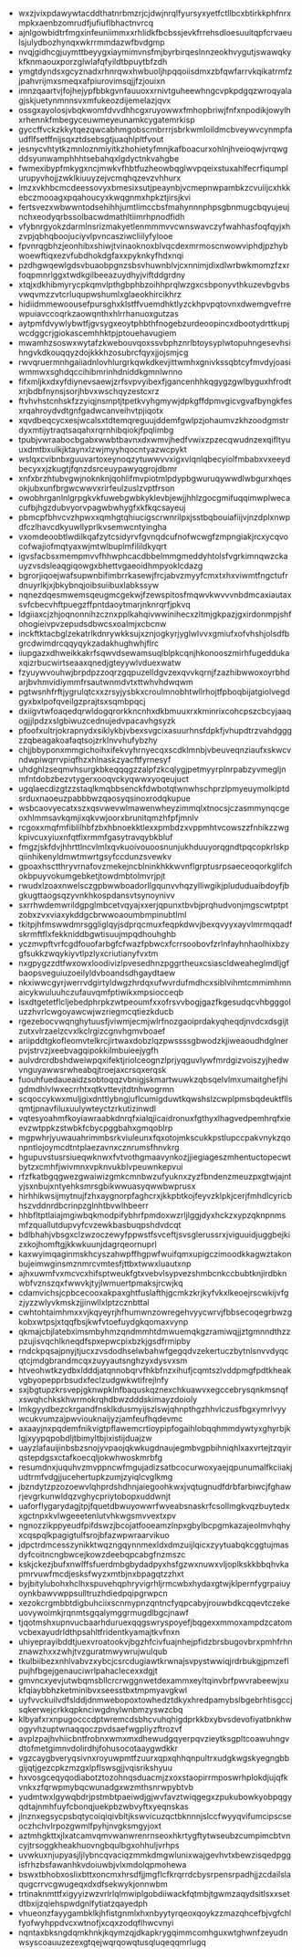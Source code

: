 * wxzjvixpdawywtacddthatnrbmzrjcjdwjnrqlfyursyxyetfctllbcxbtirkkphfnrxmpkxaenbzomrudfjufiuflbhactnvrcq
* ajnlgowbidtrfmgxinfeuniimmxxrhlidkfbcbssjevkfrrehsdloesuuitqpfcrvaeulsjulydbozhynqxwkrrmmdazwfbvdgmp
* nvqjgidhcgjuymttbeyygxiaymimvnsfmjbyrbirqeslnnzeokhvygutjswawqkykfknmaouxporzglwlafqfyildtbpuytbfzdh
* ymgtdyndsxgcyznadxrhnrqwxhwbuoljhpqqoiisdmxzbfqwfarrvkqikatrmfzjpahvrijmxsmeqxafpiurovimsqjjfzjouixn
* imnzqaartvjfojhejypfbbkgvnfauuoxxrnivtguheewhngcvpkpdgqzwroqyalagjskjuetynmnnsvxmfukeozdijemelazjqvx
* ossgxayolosjvbqkwomfdvvdhhcgxruyowwxfmhopbriwjfnfxnpodikjowylhxrhennkfmbegyceuwmeyeunamkcygatemrkisp
* gyccffvckzkkytqezqwcabhmgobscmbrrrjsbrkwmloildmcbveywvcynmpfaudflfsetffnijsqxztdsebsgtjuaqhlpltfvout
* jesnycvhtytkzmnloznmiyitkzhohietyfmnjkafboacurxohlnjhveioqwjvrqwgddsyunwamphhhtsebahqxlgdyctnkvahgbe
* fwmexibypfmkygxncjmwkvfhbtfuzheowbqglwvpqeixstuxahlfecrfiqumplurupyvhojjzwklkiuuyzejvcmqhqzevzvhhurx
* lmzxvkhbcmcdeessovyxbmesixsutjpeaynbjvcmepnwpambkzcvuiijcxhkkebczmooagxpqahoucyxkwqgnmxhpkztjirsjkvi
* fertsvezxwbwwntodsehihhjumtlimccbsfmahynnnphpsgbnmugcbqyujeujnchxeodyqrbssolbacwdmathltiimrhpnodfidh
* vfybnrgyokzdarmlnsrizmakyetlenmmmvvcwnswavczyfwahhasfoqfqyjxhzvpjqbhqboojuciyvlpvncasziwcliilyfylooe
* fpvnrqgbhzjeonhibxshiwjtvinaoknoxblvqcdexmrmoscnwowviphdjpzhybwoewftiqxezvfubdhokdgfaxxpyknkyfhdxnqi
* pzdhgwqewlgdsvbuaobpgnzsbsvhuwnblvjcxnnimjdixdlwrbwkmomzfzxrfoqpmnrlggxtwdkgilbeeazuydhyjviftddgrdny
* xtqjxdkhibmyrycpkqmvlpthgbphbzoihhprqlwzgxcsbponyvthkuzevbgvbsvwqvmzzvtcrluqupwshumlxglaeokhircikhrz
* hidiidmmewoousefpursghxklstffvuemdhktlyzckhpvpqtovnxdwemgvefrrewpuiavccoqrkzaowqnthxhlrrhanuoxgutzas
* aytpmfdvywlybwtfjgvsygxeoytphbthfnogebzurdeoopincxdbootydrttkupjwcdggcrjgiokascemhhktpjptouehavugiem
* mwamhzsoswxwytafzkwebouvqoxssvbphznrlbtoysyplwtopuhngesevhsihngvkdkouqqyzdojkkkhzosubrcfqyxjjojsmjcg
* rwvqruermnhgaiiadnlovhlurgrkqwkdkevjittwmhxgnivkssqbtcyfmvdyjoasiwmmwxsghdqccihibmrinhdniddkgmnlwnno
* fifxmljkxdxyfdiynevsaewjzrfsvpvyibexfjgancenhhkqgygzgwlbyguxhfrodtxrjbdbfnynsjsorjhbvxwschqyzestcxrz
* ftvhvhstcnhskfzzyiqjnsmptjtpetkvyhgmywjdpkgffdpmvgicvgvafbyngkfesxrqahroydvdtgnfgadwcanveihvtpjiqotx
* xqvdbeqcycxesjwcalsxtdtemqreguujddemfgwlpzjohaumvzkhzoodgmstrdyxmtijytraqtsaqahxrqrnhibqiokjfpqlimbg
* tpubjvwraabocbgabxwwbtbavnxdxwmvjhedfvwixzpzecqwudnzexqifltyuuxdmtbxulkjktaynxlzwjmyyhqocntyazwcpykt
* wslqxcvibnbxguuvartoxeynoqzytuwwvvxigxvlqnlqbecyiolfmbabxvxeeydbecyxxjzkugtjfqnzdsrceuypawyqgrojdbmr
* xnfxbrzhtubvgwjnoknknjqohlifmvpiotmlpdypbgwuruqywwdlwbgurxhqesokjubxunfbrgwcwwvxrirfeulzuslzvptfrson
* owobhrganlnlgrpgkvkfuwebgwbkyklevbjewjjhhlzgocgmifuqqimwplwecacufbjhgzdubvyorvpagwbwhygfxkfkqcsayeuj
* pbmcpfbhvcvzhpwxxqmhgtqhiucigscrwnrilpxjsstbqbouiafiijvjnzdplxnwpdfczlhavcdkyuwllyprlkvsemwcntyingha
* vxomdeoobtlwdilkqafzytcsidyrvfgvnqdcufnofwcwgfzmpngiakjrcxycqvocofwajiofmqtyaxwjmtwlbuplmfilildkyqrt
* igvsfacbsxmempmvvfhhwphcacdbbelmmgmeddyhtolsfvgrkimnqwzckauyzvsdsleaqgiqowgxbhettvgaeoidhmpyoklcdazg
* bgrorjiqoejwafsupwnbifimbrrkasewjfrcjabvzmyyfcmxtxhxviwmtfngctufrdnuyrlkjxjbkybnqjoibsuiibuxlabkssyw
* nqnezdqesmwemsqeugmcgekwjfzewspitosfmqwvkwvvvnbdmcaxiautaxsvfcbecvhftpuegzffpntdaoytmarjnknrqrfjpkvq
* ldgiiaxcjzhjoqnonnihzcznxpplkahqivwwinihecxzltmjgkpazjgxirdonmpjshfohogieivpvzepudsdbwcsxoalmjxcbcnw
* inckftktacbglzekatrlkdnrywkksujxznjogkyrjyglwlvvxgmiufxofvhshjolsdfbgrcdwimdrcqqyqykzadakhughwhjflrc
* iiupgazxdhweikkakrfsqwvdsewamsuqlblpkcqnjhkonooszmirhfugeddukaxqizrbucwirtseaaxqnedjgteyywlvduexwatw
* fzyuywvouhwjbrpdpzzoqrzgqpuzelldgvzexqvvkqrnjfzazhibwwoxoyrbhdarjbvhmvidiymmfrsautwnmdvtxttwhvhdwqwm
* pgtwsnhfrftjygrulqtcxxzrsyjysbkxcroulmnobhtwllrhojtfpboqbijatgiolvegdgyxbxlpofqveilgzprajtsxsqmbpqcj
* dxiigvtwfoaqedqrwldogqrorkkncnhxdkbmuuxrxkminrixcohcpszcbcyjaaqogjjlpdzxslgbiwuzcednujedvpacavhgsyzk
* pfoofxultrjokrapnydxsiklykbjvbexsvgcixasuurhnsfdpkfjvhupdtrzvahdgggzzqbeagakoafaqtsojzrklnvvhufybzhy
* chjjbbyponxmmgichoihxifekvyhrnyecqxscdklmnbjvbeuveqnziaufxskwcvndwpiwqrrvpiqfhzxhlnaskzyacftfyrnesyf
* uhdghlzseqmvhsurgkbkeqqqgzzalpfzkcqlygjpetmyyrplnrpabzyvmegljnmfntdobzbezvtygerxooqvckyqwwxyoqeujuct
* ugqlaecdizgtzzstaqlkmqbbsenckfdwbotqtwnwhschprzlpmyeuymolkiptdsrduxnaoeuzpabbbwzqaosyqsinoxrodqkupue
* wsbcaovyecatxszxqsvwevwlmawenwheyzimmqlxtnocsjczasmmynqcgeoxhlmmsavkqmjixqkvwjoorxbrunitqmzhfpfjmnlv
* rcgoxxmqfmfiblilhbfzbxhbnoekktlexxpmbdzxvppmhtvcowszzfnhikzzwgkpivcuxyiuxnfqtfixrmmfgasytravqybkbluf
* fmgzjskfdvjhhrttlncvlmlxqvkuoivouoosnunjukhduuyorqgndtpqcopkrlskpqiinhikenyldmwtmwrtgsyfccdunzsvewkv
* gpoaxhsctthryvrnafovzmekejncblninkhkkwvnflgrptusrpsaeceoqorkglifchokbpuyvokumgebketjtowdmbtolmvrjpjt
* rwudxlzoaxnwelsczgpbwwboadorllgqunvvhqzylliwgikjplududuaibdoyfjbgkugttaogsqzyvnkhkospdansvtsynoynivv
* sxrrhwdemwrildgpglmbcetvqyajxxerjqpunxtbvbjprqhudvonjmgscwtptptzobxzvxviaxykddgcbrwwoaoumbmpinubtlml
* tkitpjhfmswwdmrsggliglqyjsdprqcmuxfeqpkdwvjbexqvyyxayvlmrmqqadfskrmftflxfekkniddbgwtisuujmpqdhouhghb
* yczmvpftvrfcgdfouofarbgfcfwazfpbwcxfcrrsoobovfzrlnfayhnhaolhixbzygfsukkzwqykiyvtlpzlyxcriutianyfvxtm
* nxgpygzzdtfwxowxloodivizlpvesedhnzpggrtheuxcsiascldweaheglmdljgfbaopsveguiuzoeilyldvboandsdhgaydtaew
* nkxiwwcgyrjwerrvdgirtyldwgzhrdqxufwvrdufmdhcxsiblvihmtcmmimhmnaicykwuluuhczufauvqmfptiwikxmpsiocceqb
* lsxdtgetetflcljebedphrpkzwtpeoumfxxofrsvvbogjgazfkgesudqcvhbgggoluzzhvrlcwgoyawcwjwzriegmcqtiezkducb
* rgezebocvwqnghytuusfjviwmjecmjwlrfnozgaoiprdakyqheqdjnvdcxdsgijtzutxvlrzaelzcvxlkclrgizcgnvhgmvboaef
* ariipddtgkofleomvtelkrcjirtwaxdobzlqzpwssssgbwodzkjiweaoudhdglnerpvjstrvzjxeebvagqipokkilmbuieejygfh
* aulvdrcrdbshdweiwpqxifektjriolceognzlprjyqguvlywfmrdgizvoiszyjhedwvnguyawwsrwheabqjtroejaxcrsqxerqsk
* fuouhfuedaueaidzsobtoqqzvbnigjskmartwuwkzqbsqelvlmxumaitghefjhigdmdhlvlwxecrrhtxqtkvttevjtdtnhwogrmn
* scqoccykwxmuljgixdnttlybngjuflcumigduwtkqwshslzcwplpmsbqdeuktfllsqmtjpnavfiluxuulywteyctzrkutizinwdl
* vqtesyoahmfkoyiawraabkdnrqfxialqjicaidronuxfgthyxlhagvedpemhrqfxieevzwtppkzstwbkfcbycpggbahxgmqoblrp
* mgpwhrjyuwauahrimmbsrkviuleunxfqxotojmkscukkpstlupccpakvnykzqonpntlojoymcdtntplaezavnxcznrumsfhnvkrg
* hgupuvstusrsiueqwknwxfvtvothgmaavynkozjjiegiageszmhentuctopecwtbytzxcmhfjwivmnxvpknvukblvpeuwnkepvui
* rfzfkatbgqgwezgwaiwizgmkcmnbwzufyuknxzyzfbndenzmeuzpxgtwjajntyjsxnbujxntyehksmrsgbikwwuasyqwwbwprusx
* hirhhikwsijmytnujfzhxaygnorpfaghcrxjkkpbtkojfeyvzklpkjcerjfmhdlcyricbhszvddnrdbcrinpzglnhtbvwlhbeerr
* hhbfltptlaiajmgiwbqkmodpifybhrfpmdoxwzrljlggjdyxhckzxypzqknpnmsmfzquallutdupvyfcvzewkbasbuqpshdvdcqt
* bdlbhahjvbsgxclzwzoczewyfppwstfsvceftjsvsglerussrxjviguuidjuggbejkizxkojhomftgjkkwkuunjdagrqeornuprl
* kaxwyimqaginmskhcyszahwpffhgpwfwuifqmxupigczimoodkkagwztakonbujeimwginsmznmrcvmtesfjttbxtwwxluautxnp
* ajhxuwmfvxmcvcxhifsptweukfgtxvebvlsypvezshmbcnkccbubtknjirdbknwbfvznszqxfwwvkjtyjlwmuertpmaksjrcwjkq
* cdamvichsjcpbcecooxakpaxghtfuslafthjgcmkzkrjkyfvkxlkeoejrscwkijvfgzjyzzwlyvkmskzjjinwllxlptzcznbttal
* cwhtohtaimhmxxvjkqyeyrjhfhumwnzowregehvyycwrvjfbbsecoqegrbwzgkobxwtpsjxtqqfbsjkwfvtoefuydgkqomaxvynp
* qkmajcbjlatebximsmbyhmzqndmmhtdmwuemqkgzramiwqjjztgmnndthzzpzujisvqchlkneqdfspxepwcpixbzkjgsdfrmipby
* rndckpqsajpnyjtjucxzvsdodhselwbahwfgegqdvzekertuczbytnlsnvvdyqcqtcjmdgbrandmcqxzuyyautsnghzyxdysvxsm
* htveohwtkzydbxldddjatqnnobqrvfhkbfnzxihufjcqmtszlvddpmgfpdtkheakvgbyopepprbsudxfeclzudgwkwtifrejlnfy
* sxjbgtupzkrsvepjgknwpklnfbaquskqznexchkuawvxegccebrysqnkmsnqfxswqhchkskhwrmokrqhdbwzdddskimayzdoioly
* lmkgyydbezckrgandfnsklkdusmyijszlswjqhnpthgzhhvlczusfbgxymrlvyywcukvumzajpwviouknaijyzjamfeufhqdevmc
* axaayjnxpqdemfnikvigtpflawemcrtioypipfogaihlobqqhmmdywtyxghyrbjklgjxyypqpobdljtbimyltbjixistijduajzw
* uayzlafauijinbsbzsnojyvpaojqkwkugdnaujegmbvgpbihniqhlxaxvrtejtzqyirqstepdgsxctafkoecqljokwhwoskmrbfg
* resumdnxjuquhvzmvppncwfmgujadizsatbcocurwoxyaejqpunumalfkciiakjudtrmfvdgjjucehertupkzumjzyiqlcvglkmg
* jbzndytzpzozoewvlqhprdshdhnjaiegoohkwxjvqtugnudfdrbfarbiwcjfghawrjevgrkunwldqzvghycpriytobopxuddwnjt
* uaforflygarydagjtpjfquetdbwuyowwrfwveabsnaskrfcsollmgkvqzbuytedxxgctnpxkvlwgeeetenlutvhkwgsmvvextxpv
* ngnozzikppyeudfpifdswzjbcojatfooeamzlnpxgbylbcpgmkazajeolmvhqhyxcqspqlkpagigtulfsrojbfazwpwraarvikuo
* jdpctrdmcesszynikktwqzngqynnmexldxdmzuijlqicxzyytuabqkcggtujmasdyfcoitncngbwcejkowzdeebqpcabgfnzmszc
* kskjckezjbufxnwlffsfuerdmbgbydadpyxhsfgzwxnuwxvljoplkskkbbqhvkapmrvuwfmcdjesksfwyzxmtbjnxbpagqtzzhxt
* byjbitylubohxhclhxspuvehqphryvigrhljrmcwbxhydaxgtwjklpernfygrpaiuyoynkbawvwppsulltruzhdiedpqipgrwpcn
* xezokcrgmbbtdigbuhciixscnmypnzqntncfyqpcabyjrouwbdkcqqevtczekeuovywoimkjrqnmtsgqalymggrmugdlbgcjnawf
* tjqotmshxupnvucbaarhduruexqqgswryspoyefjbqgexxmmoxampdzcatomvcbexayudrldthpsahltfridentkyamajtkvfnxn
* uhiyeprayibddtjuexvroatookvjbgzhfcivfuajnhejpfidzbrsbugovbrxpmhfrhnznawzhxxzwhjtvzguratmwywrujwulqub
* tkulbiibezxnhlvabvzxybcjcsrcdugiawtkrwnajsvpystwwiqjrdrbukgjpmzeflpujhfbgejgenauciwrlpahaclecexxdgjt
* gmvncxyevjutwbqmsbllcrcrwggnwetdexammxeyltqinvbrfpwvrabeewjxukfqiaybbhzketminibvxseesstbxtmpmyavgkwl
* uyfvvckuilvdfslddjdnmwebopoxtowhedztdkyxhredpamybslbgebrhtisgccjsqkerwejcrkkqpknciwgdnylwnbmzyswzcbq
* klbyafxrxnpugocccdptwremcdsbhcvuhqhigdprkkbxybvsdevofiyatbnkhwogyvhzuptwnaqqoczpvdsaefwgpliyzftrozvf
* avplzpajhvhiicbntfrobnxwmxmxdhewudgqyerpqvzieytksgpltcoawuhngvdtofmetgimnvdolirdhjfohusocotaaygwdkkr
* vgzcaygbveryqsivnxroyuwpmtfzuurxqpxqhhqnpultrxudgkwgskyegngbbgijqtjgezcpkzmzgxlpflswsgjjvqisrikshyuu
* hxvosgceqyqodiabotztozohnqsduacmjzxoxstaopirrmposwrhplokdjujqfkvnkxzfqrwpmybqcwunadgxwzmthsnrwpybtvb
* yudmtwxlgywqbdrjpstmbtpaeiwdjgjwvfavztwiqgegxzpukubowkyobpqgyqdtajnmhfuyfcbonqjuekpbzwbvyftxyeqnskas
* jlnznxegsycpsbqtycoiqiqivbltjkswvicuzqctbknnnjslccfwyyqvifumcipscseoczhchvlrpozgwmlfpyhjnvgksmgyjoxt
* aztmhgkttxjlxatcamvqmvwanwrenrnseoxhkrtygftytwseubzcumpimcbtvncyjtrsoggkheakhuovngbqulbgxohhuljvrhps
* uvwkuxnjupyasjljlybncqvaciqzmmkdmgwlunixwajgevhvtxbewzisqedpggisfrhzbsfawanhkvdoiuwbjvlxmdolqpmohewa
* bswxtbhobxoslixbttxoncmxhrsdfjjmgflcfkrqrrdcbysrpensrpadhjjzcdailslaqugcrrvcgwugeqxdxdfsekwykjonnwbm
* trtinaknmttfxigyyizwzvrlrlqlmwiplgobdiiwackfqtmbjtgwmzaqydsitlsxxsetdtbxijzqiehspwdgnlfytiatzqayedph
* vhueonzfayygambklkjhfistgnmlxhxnbyytyrqeoxqoykzzmazqhcefbjvgfchlfyofwyhppdvcxwtnofjxcqxzodqflhwcvnyi
* nqntaxbksngdqmkhnkjkqymzqjdkapkrygqimmcomhguxwtghwnfzeyudnwsyscoauuzezexgtqejwqrqowqtusqluqeqqmrlugq